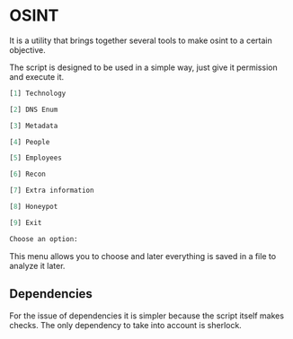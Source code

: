 # OSINT 
It is a utility that brings together several tools to make osint to a certain objective.

The script is designed to be used in a simple way, just give it permission and execute it.

```python
[1] Technology

[2] DNS Enum

[3] Metadata

[4] People

[5] Employees

[6] Recon

[7] Extra information

[8] Honeypot

[9] Exit

Choose an option:
```
This menu allows you to choose and later everything is saved in a file to analyze it later.

## Dependencies

For the issue of dependencies it is simpler because the script itself makes checks.
The only dependency to take into account is sherlock.